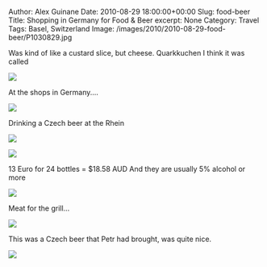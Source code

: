 Author: Alex Guinane
Date: 2010-08-29 18:00:00+00:00
Slug: food-beer
Title: Shopping in Germany for Food & Beer
excerpt: None
Category: Travel
Tags: Basel, Switzerland
Image: /images/2010/2010-08-29-food-beer/P1030829.jpg

Was kind of like a custard slice, but cheese. Quarkkuchen I think it was called

![](/images/2010/2010-08-29-food-beer/P1030803.jpg)

At the shops in Germany....

![](/images/2010/2010-08-29-food-beer/P1030829.jpg)

Drinking a Czech beer at the Rhein

![](/images/2010/2010-08-29-food-beer/P1030831.jpg)

![](/images/2010/2010-08-29-food-beer/P1030833.jpg)

13 Euro for 24 bottles = $18.58 AUD
And they are usually 5% alcohol or more

![](/images/2010/2010-08-29-food-beer/P1030834.jpg)

Meat for the grill...

![](/images/2010/2010-08-29-food-beer/P1030848.jpg)

This was a Czech beer that Petr had brought, was quite nice.

![](/images/2010/2010-08-29-food-beer/P1030855.jpg)
